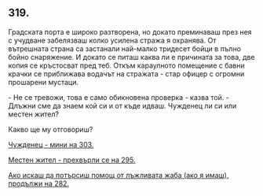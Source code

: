 ## 319.

Градската порта е широко разтворена, но докато преминаваш през
нея с учудване забелязваш колко усилена стража я охранява. От
вътрешната страна са застанали най-малко тридесет бойци в пълно
бойно снаряжение. И докато се питаш каква ли е причината за това,
две копия се кръстосват пред теб. Откъм караулното помещение с
бавни крачки се приближава водачът на стражата - стар офицер с
огромни прошарени мустаци.

\- Не се тревожи, това е само обикновена проверка - казва той. -
Длъжни сме да знаем кой си и от къде идваш. Чужденец ли си или
местен жител? 

Какво ще му отговориш?

[Чужденец - мини на 303.](./303)

[Местен жител - прехвърли се на 295.](./295)

[Ако искаш да потърсиш помощ от лъжливата жаба (ако я имаш),
продължи на 282.](./282)
